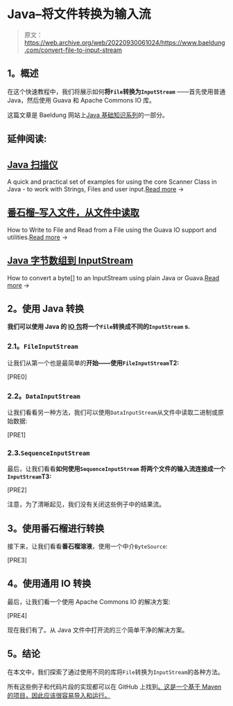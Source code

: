 # Java–将文件转换为输入流

> 原文：<https://web.archive.org/web/20220930061024/https://www.baeldung.com/convert-file-to-input-stream>

## **1。概述**

在这个快速教程中，我们将展示如何**将`File`转换为`InputStream`** ——首先使用普通 Java，然后使用 Guava 和 Apache Commons IO 库。

这篇文章是 Baeldung 网站上[Java 基础知识系列](/web/20221013193922/https://www.baeldung.com/java-tutorial "The Java Guide on IO and Collections")的一部分。

## 延伸阅读:

## [Java 扫描仪](/web/20221013193922/https://www.baeldung.com/java-scanner)

A quick and practical set of examples for using the core Scanner Class in Java - to work with Strings, Files and user input.[Read more](/web/20221013193922/https://www.baeldung.com/java-scanner) →

## [番石榴–写入文件，从文件中读取](/web/20221013193922/https://www.baeldung.com/guava-write-to-file-read-from-file)

How to Write to File and Read from a File using the Guava IO support and utilities.[Read more](/web/20221013193922/https://www.baeldung.com/guava-write-to-file-read-from-file) →

## [Java 字节数组到 InputStream](/web/20221013193922/https://www.baeldung.com/convert-byte-array-to-input-stream)

How to convert a byte[] to an InputStream using plain Java or Guava.[Read more](/web/20221013193922/https://www.baeldung.com/convert-byte-array-to-input-stream) →

## **2。使用 Java 转换**

**我们可以使用 Java 的 [IO 包](https://web.archive.org/web/20221013193922/https://docs.oracle.com/en/java/javase/11/docs/api/java.base/java/io/package-summary.html)将一个`File`转换成不同的`InputStream` s.**

### **2.1。`FileInputStream`**

让我们从第一个也是最简单的**开始——使用`FileInputStream`T2:**

[PRE0]

### **2.2。`DataInputStream`**

让我们看看另一种方法，我们可以使用`DataInputStream`从文件中读取二进制或原始数据:

[PRE1]

### 2.3.`SequenceInputStream`

最后，让我们看看**如何使用`SequenceInputStream` 将两个文件的输入流连接成一个`InputStream`T3:**

[PRE2]

注意，为了清晰起见，我们没有关闭这些例子中的结果流。

## **3。使用番石榴进行转换**

接下来，让我们看看**番石榴溶液**，使用一个中介`ByteSource`:

[PRE3]

## **4。使用通用 IO 转换**

最后，让我们看一个使用 Apache Commons IO 的解决方案:

[PRE4]

现在我们有了。从 Java 文件中打开流的三个简单干净的解决方案。

## **5。结论**

在本文中，我们探索了通过使用不同的库将`File`转换为`InputStream`的各种方法。

所有这些例子和代码片段的实现都可以在 GitHub 上找到[。这是一个基于 Maven 的项目，因此应该很容易导入和运行。](https://web.archive.org/web/20221013193922/https://github.com/eugenp/tutorials/tree/master/core-java-modules/core-java-io-conversions)